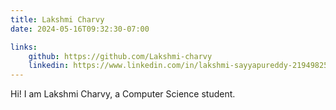 ```yaml
---
title: Lakshmi Charvy
date: 2024-05-16T09:32:30-07:00

links:
    github: https://github.com/Lakshmi-charvy
    linkedin: https://www.linkedin.com/in/lakshmi-sayyapureddy-219498259/
---
```


Hi! I am Lakshmi Charvy, a Computer Science student.
